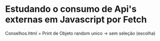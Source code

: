 # Estudando o consumo de Api's externas em Javascript por Fetch

Conselhos.html = Print de Objeto random unico -> sem seleção (escolha)